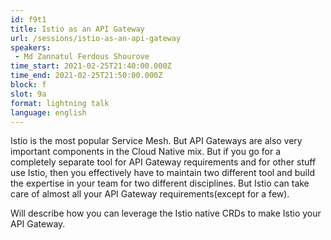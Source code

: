 ```yaml
---
id: f9t1
title: Istio as an API Gateway
url: /sessions/istio-as-an-api-gateway
speakers:
 - Md Zannatul Ferdous Shourove
time_start: 2021-02-25T21:40:00.000Z
time_end: 2021-02-25T21:50:00.000Z
block: f
slot: 9a
format: lightning talk
language: english
---
```


Istio is the most popular Service Mesh. But API Gateways are also very important components in the Cloud Native mix. But if you go for a completely separate tool for API Gateway requirements and for other stuff use Istio, then you effectively have to maintain two different tool and build the expertise in your team for two different disciplines. But Istio can take care of almost all your API Gateway requirements(except for a few).

Will describe how you can leverage the Istio native CRDs to make Istio your API Gateway.